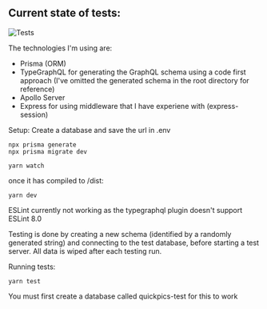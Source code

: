 ## Current state of tests:

![Tests](https://i.gyazo.com/70dec3e89133fcc605cf44625871f904.png)

The technologies I'm using are:

- Prisma (ORM)
- TypeGraphQL for generating the GraphQL schema using a code first approach (I've omitted the generated schema in the root directory for reference)
- Apollo Server
- Express for using middleware that I have experiene with (express-session)

Setup:
Create a database and save the url in .env

```
npx prisma generate
npx prisma migrate dev

yarn watch
```

once it has compiled to /dist:

```
yarn dev
```

ESLint currently not working as the typegraphql plugin doesn't support ESLint 8.0

Testing is done by creating a new schema (identified by a randomly generated string) and connecting to the test database, before starting a test server.
All data is wiped after each testing run.

Running tests:

```
yarn test
```

You must first create a database called quickpics-test for this to work
